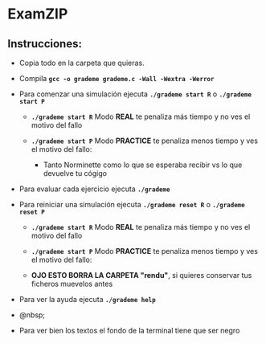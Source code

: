 # ExamZIP

## Instrucciones: 

<ul>
<li><p>Copia todo en la carpeta que quieras.</p></li>
<li><p>Compila <strong><code>gcc -o grademe grademe.c -Wall -Wextra -Werror</code></strong></p></li>
<li><p>Para comenzar una simulación ejecuta <strong><code>./grademe start R</code></strong> o <strong><code>./grademe start P</code></strong></p></li>
    <ul>
        <li><p><strong><code>./grademe start R</code></strong> Modo <strong>REAL</strong> te penaliza más tiempo y no ves el motivo del fallo</p></li>
        <li><p><strong><code>./grademe start P</code></strong> Modo <strong>PRACTICE</strong> te penaliza menos tiempo y ves el motivo del fallo:</p></li>
        <ul>
            <li><p>Tanto Norminette como lo que se esperaba recibir vs lo que devuelve tu cógigo</p></li>
        </ul>
    </ul>
<li><p>Para evaluar cada ejercicio ejecuta <strong><code>./grademe</code></strong></p></li>
<li><p>Para reiniciar una simulación ejecuta <strong><code>./grademe reset R</code></strong> o <strong><code>./grademe reset P</code></strong> </p></li>
    <ul>
        <li><p><strong><code>./grademe start R</code></strong> Modo <strong>REAL</strong> te penaliza más tiempo y no ves el motivo del fallo</p></li>
        <li><p><strong><code>./grademe start P</code></strong> Modo <strong>PRACTICE</strong> te penaliza menos tiempo y ves el motivo del fallo:</p></li>
        <li><p><strong>OJO ESTO BORRA LA CARPETA "rendu"</strong>, si quieres conservar tus ficheros muevelos antes</p></li>
    </ul>
<li><p>Para ver la ayuda ejecuta <strong><code>./grademe help</code></strong></p></li>   
<li><p>@nbsp;</p></li>   
<li><p>Para ver bien los textos el fondo de la terminal tiene que ser negro</p></li>   
</ul>
